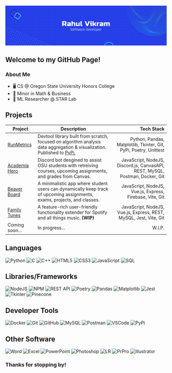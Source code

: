[![GitHub Banner](banner-blue.png "GitHub Banner")](https://www.linkedin.com/in/rahul-vikram/)

## Welcome to my GitHub Page!
### About Me
- 🖥️ CS @ Oregon State University Honors College
- 💼 Minor in Math & Business
- 🧠 ML Researcher @ STAR Lab 

## Projects
| Project  | Description | Tech Stack |
| ------------- |-------------|-----:|
| [RunMetrics](https://github.com/rahulvikram/RunMetrics-Visualizer) | Devtool library built from scratch, focused on algorithm analysis data aggregation & visualization. Published to [PyPi.](https://pypi.org/project/runmetricsvisualizer/) | Python, Pandas, Matplotlib, Tkinter, Git, PyPi, Poetry, Unittest |
| [Academia Hero](https://github.com/rahulvikram/Academia-Hero/)  | Discord bot desgined to assist OSU students with retreiving courses, upcoming assignments, and grades from Canvas. | JavaScript, NodeJS, Discord.js, CanvasAPI, REST, MySQL, Postman, Docker, Git |
| [Beaver Board](https://github.com/rahulvikram/beaver-board) | A minimalistic app where student users can dynamically keep track of upcoming assignments, exams, projects, and classes. | JavaScript, NodeJS, Vue.js, Express, Firebase, Vite, Git |
| [Family Tunes](https://github.com/rahulvikram/family-tunes/) | A feature-rich user-friendly functionality extender for Spotify and all things music. **(WIP)** | JavaScript, NodeJS, Vue.js, Express, REST, MySQL, Jest, Vite, Git |
| Coming soon...  | In progress... | W.I.P. |

## Languages
![Python](https://img.shields.io/badge/python-3670A0?style=for-the-badge&logo=python&logoColor=ffdd54)
![C](https://img.shields.io/badge/c-%2300599C.svg?style=for-the-badge&logo=c&logoColor=white)
![C++](https://img.shields.io/badge/c++-%2300599C.svg?style=for-the-badge&logo=c%2B%2B&logoColor=white)
![HTML5](https://img.shields.io/badge/html-%23E34F26.svg?style=for-the-badge&logo=html5&logoColor=white)
![CSS3](https://img.shields.io/badge/css-%231572B6.svg?style=for-the-badge&logo=css3&logoColor=white)
![JavaScript](https://img.shields.io/badge/javascript-%23323330.svg?style=for-the-badge&logo=javascript&)
![SQL](https://img.shields.io/badge/sql-00758f.svg?style=for-the-badge&logo=sqlite&logoColor=ffca00)

## Libraries/Frameworks
![NodeJS](https://img.shields.io/badge/node.js-6DA55F?style=for-the-badge&logo=node.js&logoColor=white)
![NPM](https://img.shields.io/badge/npm-CB3837?style=for-the-badge&logo=npm&logoColor=white)
![REST API](https://img.shields.io/badge/-REST%20API-009688?logo=fastapi&logoColor=white&style=for-the-badge)
![Poetry](https://img.shields.io/badge/-Poetry-60A5FA?logo=poetry&logoColor=white&style=for-the-badge)
![Pandas](https://img.shields.io/badge/-Pandas-000055?logo=pandas&logoColor=ffca00&style=for-the-badge)
![Matplotlib](https://img.shields.io/badge/-Matplotlib-65baea?logo=asdf&style=for-the-badge)
![Jest](https://img.shields.io/badge/-Jest-C21325?logo=jest&style=for-the-badge)
![Tkinter](https://img.shields.io/badge/Tkinter-3670A0?style=for-the-badge&logo=fwefwef&logoColor=ffdd54)
![Pinecone](https://img.shields.io/badge/Pinecone.io-000000?style=for-the-badge&logo=fwefwef&logoColor=ffdd54)

## Developer Tools
![Docker](https://img.shields.io/badge/docker-0db7ed.svg?style=for-the-badge&logo=docker&logoColor=white)
![Git](https://img.shields.io/badge/-Git-F05032?logo=Git&logoColor=white&style=for-the-badge)
![GitHub](https://img.shields.io/badge/-GitHub-black?logo=Git&logoColor=white&style=for-the-badge)
![MySQL](https://img.shields.io/badge/-MYSQL-4479A1?logo=mySQL&logoColor=white&style=for-the-badge)
![Postman](https://img.shields.io/badge/-Postman-FF6C37?logo=postman&logoColor=white&style=for-the-badge)
![VSCode](https://img.shields.io/badge/-VSCode-007ACC?logo=visual%20studio%20code&logoColor=white&style=for-the-badge)
![PyPi](https://img.shields.io/badge/-PyPi-3775A9?logo=pypi&logoColor=white&style=for-the-badge)

## Other Software
![Word](https://img.shields.io/badge/word-2B579A.svg?style=for-the-badge&logo=microsoft%20word&logoColor=white)
![Excel](https://img.shields.io/badge/excel-217346.svg?style=for-the-badge&logo=microsoft%20excel&logoColor=white)
![PowerPoint](https://img.shields.io/badge/powerpoint-B7472A.svg?style=for-the-badge&logo=microsoft%20powerpoint&logoColor=white)
![Photoshop](https://img.shields.io/badge/adobe%20photoshop-31A8FF.svg?style=for-the-badge&logo=adobe%20photoshop&logoColor=white)
![LR](https://img.shields.io/badge/adobe%20lightroom-31A8FF.svg?style=for-the-badge&logo=adobe%20lightroom&logoColor=white)
![PrPro](https://img.shields.io/badge/adobe%20Premiere%20Pro-9999FF.svg?style=for-the-badge&logo=adobe%20premiere%20pro&logoColor=white)
![illustrator](https://img.shields.io/badge/adobe%20illustrator-FF9A00.svg?style=for-the-badge&logo=adobe%20illustrator&logoColor=white)

### Thanks for stopping by!
